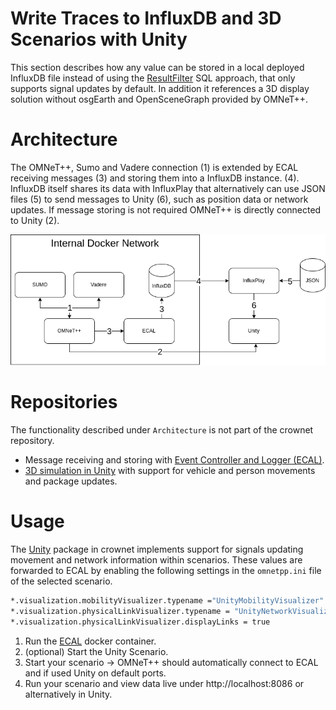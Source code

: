 # Write Traces to InfluxDB and 3D Scenarios with Unity
This section describes how any value can be stored in a local deployed InfluxDB file instead of using the [ResultFilter](https://doc.omnetpp.org/omnetpp/api/classomnetpp_1_1cResultFilter.html) SQL approach, that only supports signal updates by default. In addition it references a 3D display solution without osgEarth and OpenSceneGraph provided by OMNeT++.


# Architecture
The OMNeT++, Sumo and Vadere connection (1) is extended by ECAL receiving messages (3) and storing them into a InfluxDB instance.
(4). InfluxDB itself shares its data with InfluxPlay that alternatively can use JSON files (5) to send messages to Unity (6), such as position data or network updates. If message storing is not required OMNeT++ is directly connected to Unity (2).

<img src="assets/architecture.drawio.png" alt="">


# Repositories
The functionality described under `Architecture` is not part of the crownet repository.
- Message receiving and storing with [Event Controller and Logger (ECAL)](https://github.com/skiunke/EventControllerAndLogger).
- [3D simulation in Unity](https://github.com/skiunke/CrownetUnity) with support for vehicle and person movements and package updates.


# Usage
The [Unity](../../crownet/src/crownet/unity) package in crownet implements support for signals updating movement and network information within scenarios. These values are forwarded to ECAL by enabling the following settings in the `omnetpp.ini` file of the selected scenario.
```bash
*.visualization.mobilityVisualizer.typename ="UnityMobilityVisualizer"
*.visualization.physicalLinkVisualizer.typename = "UnityNetworkVisualizer"
*.visualization.physicalLinkVisualizer.displayLinks = true
 ```

1. Run the [ECAL](https://github.com/skiunke/EventControllerAndLogger) docker container.
2. (optional) Start the Unity Scenario.
2. Start your scenario -> OMNeT++ should automatically connect to ECAL and if used Unity on default ports.
3. Run your scenario and view data live under http://localhost:8086 or alternatively in Unity.
